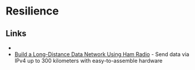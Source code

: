 # Resilience

## Links

*
* [Build a Long-Distance Data Network Using Ham Radio](https://spectrum.ieee.org/geek-life/hands-on/build-a-longdistance-data-network-using-ham-radio) - Send data via IPv4 up to 300 kilometers with easy-to-assemble hardware
